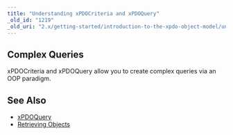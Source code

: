 ```yaml
---
title: "Understanding xPDOCriteria and xPDOQuery"
_old_id: "1219"
_old_uri: "2.x/getting-started/introduction-to-the-xpdo-object-model/understanding-xpdocriteria-and-xpdoquery"
---
```


Complex Queries
---------------

xPDOCriteria and xPDOQuery allow you to create complex queries via an OOP paradigm.

See Also
--------

- [xPDOQuery](/xpdo/2.x/class-reference/xpdoquery "xPDOQuery")
- [Retrieving Objects](/xpdo/2.x/getting-started/using-your-xpdo-model/retrieving-objects "Retrieving Objects")